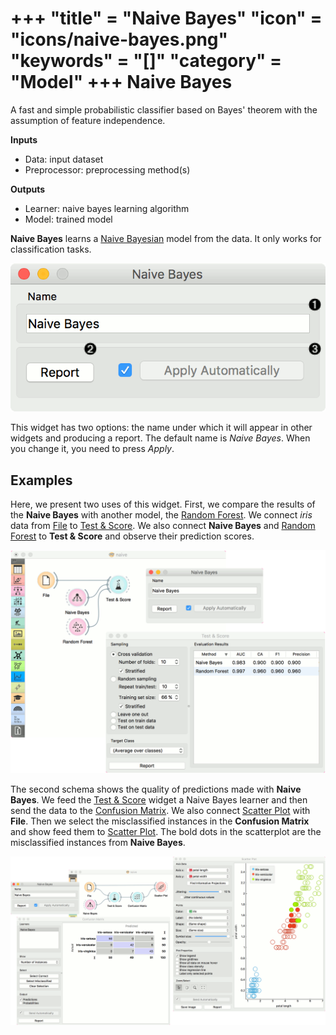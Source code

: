 +++
"title" = "Naive Bayes"
"icon" = "icons/naive-bayes.png"
"keywords" = "[]"
"category" = "Model"
+++
Naive Bayes
===========

A fast and simple probabilistic classifier based on Bayes' theorem with the assumption of feature independence.

**Inputs**

- Data: input dataset
- Preprocessor: preprocessing method(s)

**Outputs**

- Learner: naive bayes learning algorithm
- Model: trained model

**Naive Bayes** learns a [Naive Bayesian](https://en.wikipedia.org/wiki/Naive_Bayes_classifier) model from the data. It only works for classification tasks.

![](/images/model/NaiveBayes-stamped.png)

This widget has two options: the name under which it will appear in other widgets and producing a report. The default name is *Naive Bayes*. When you change it, you need to press *Apply*.

Examples
--------

Here, we present two uses of this widget. First, we compare the results of the
**Naive Bayes** with another model, the [Random Forest](/widget-catalog/model/randomforest). We connect *iris* data from [File](/widget-catalog/data/file) to [Test & Score](/widget-catalog/evaluation/testandscore). We also connect **Naive Bayes** and [Random Forest](/widget-catalog/model/randomforest) to **Test & Score** and observe their prediction scores.

![](/images/model/NaiveBayes-classification.png)

The second schema shows the quality of predictions made with **Naive Bayes**. We feed the [Test & Score](/widget-catalog/evaluation/testandscore) widget a Naive Bayes learner and then send the data to the [Confusion Matrix](/widget-catalog/evaluation/confusionmatrix). We also connect [Scatter Plot](/widget-catalog/visualize/scatterplot) with **File**. Then we select the misclassified instances in the **Confusion Matrix** and show feed them to [Scatter Plot](/widget-catalog/visualize/scatterplot). The bold dots in the scatterplot are the misclassified instances from **Naive Bayes**.

![](/images/model/NaiveBayes-visualize.png)
